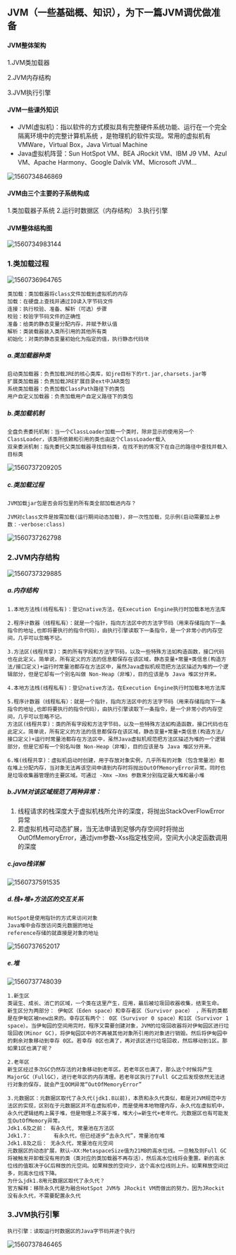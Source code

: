 ## JVM（一些基础概、知识），为下一篇JVM调优做准备

#### JVM整体架构

1.JVM类加载器

2.JVM内存结构

3.JVM执行引擎

#### JVM一些课外知识

- JVM(虚拟机)：指以软件的方式模拟具有完整硬件系统功能、运行在一个完全隔离环境中的完整计算机系统 ，是物理机的软件实现。常用的虚拟机有VMWare，Virtual Box，Java Virtual Machine
- Java虚拟机阵营：Sun HotSpot VM、BEA JRockit VM、IBM J9 VM、Azul VM、Apache Harmony、Google Dalvik VM、Microsoft JVM...

![1560734846869](C:\Users\A\AppData\Roaming\Typora\typora-user-images\1560734846869.png)

#### JVM由三个主要的子系统构成

1.类加载器子系统
2.运行时数据区（内存结构）
3.执行引擎

#### JVM整体结构图

![1560734983144](C:\Users\A\AppData\Roaming\Typora\typora-user-images\1560734983144.png)

### 1.类加载过程

![1560736964765](C:\Users\A\AppData\Roaming\Typora\typora-user-images\1560736964765.png)

```
类加载：类加载器将class文件加载到虚拟机的内存
加载：在硬盘上查找并通过IO读入字节码文件
连接：执行校验、准备、解析（可选）步骤
校验：校验字节码文件的正确性
准备：给类的静态变量分配内存，并赋予默认值
解析：类装载器装入类所引用的其他所有类
初始化：对类的静态变量初始化为指定的值，执行静态代码块
```

##### a.类加载器种类

```
启动类加载器：负责加载JRE的核心类库，如jre目标下的rt.jar,charsets.jar等
扩展类加载器：负责加载JRE扩展目录ext中JAR类包
系统类加载器：负责加载ClassPath路径下的类包
用户自定义加载器：负责加载用户自定义路径下的类包
```

##### b.类加载机制

```
全盘负责委托机制：当一个ClassLoader加载一个类时，除非显示的使用另一个ClassLoader，该类所依赖和引用的类也由这个ClassLoader载入
双亲委派机制：指先委托父类加载器寻找目标类，在找不到的情况下在自己的路径中查找并载入目标类
```

![1560737209205](C:\Users\A\AppData\Roaming\Typora\typora-user-images\1560737209205.png)

##### c.类加载过程

```
JVM加载jar包是否会将包里的所有类全部加载进内存？

JVM对class文件是按需加载(运行期间动态加载)，非一次性加载，见示例(启动需要加上参数：-verbose:class)
```

![1560737262798](C:\Users\A\AppData\Roaming\Typora\typora-user-images\1560737262798.png)

### 2.JVM内存结构

![1560737329885](C:\Users\A\AppData\Roaming\Typora\typora-user-images\1560737329885.png)

##### a.内存结构

```
1.本地方法栈(线程私有)：登记native方法，在Execution Engine执行时加载本地方法库

2.程序计数器（线程私有）：就是一个指针，指向方法区中的方法字节码（用来存储指向下一条指令的地址,也即将要执行的指令代码），由执行引擎读取下一条指令，是一个非常小的内存空间，几乎可以忽略不记。

3.方法区(线程共享)：类的所有字段和方法字节码，以及一些特殊方法如构造函数，接口代码也在此定义。简单说，所有定义的方法的信息都保存在该区域，静态变量+常量+类信息(构造方法/接口定义)+运行时常量池都存在方法区中，虽然Java虚拟机规范把方法区描述为堆的一个逻辑部分，但是它却有一个别名叫做 Non-Heap（非堆），目的应该是与 Java 堆区分开来。

4.本地方法栈(线程私有)：登记native方法，在Execution Engine执行时加载本地方法库

5.程序计数器（线程私有）：就是一个指针，指向方法区中的方法字节码（用来存储指向下一条指令的地址,也即将要执行的指令代码），由执行引擎读取下一条指令，是一个非常小的内存空间，几乎可以忽略不记。
方法区(线程共享)：类的所有字段和方法字节码，以及一些特殊方法如构造函数，接口代码也在此定义。简单说，所有定义的方法的信息都保存在该区域，静态变量+常量+类信息(构造方法/接口定义)+运行时常量池都存在方法区中，虽然Java虚拟机规范把方法区描述为堆的一个逻辑部分，但是它却有一个别名叫做 Non-Heap（非堆），目的应该是与 Java 堆区分开来。

6.堆(线程共享)：虚拟机启动时创建，用于存放对象实例，几乎所有的对象（包含常量池）都在堆上分配内存，当对象无法再该空间申请到内存时将抛出OutOfMemoryError异常。同时也是垃圾收集器管理的主要区域。可通过 -Xmx –Xms 参数来分别指定最大堆和最小堆

```

##### b.JVM对该区域规范了两种异常：

1) 线程请求的栈深度大于虚拟机栈所允许的深度，将抛出StackOverFlowError异常
2) 若虚拟机栈可动态扩展，当无法申请到足够内存空间时将抛出OutOfMemoryError，通过jvm参数–Xss指定栈空间，空间大小决定函数调用的深度

##### c.java栈详解

![1560737591535](C:\Users\A\AppData\Roaming\Typora\typora-user-images\1560737591535.png)

##### d.栈+堆+方法区的交互关系

```
HotSpot是使用指针的方式来访问对象
Java堆中会存放访问类元数据的地址
reference存储的就直接是对象的地址
```

![1560737652017](C:\Users\A\AppData\Roaming\Typora\typora-user-images\1560737652017.png)

##### e.堆

![1560737748039](C:\Users\A\AppData\Roaming\Typora\typora-user-images\1560737748039.png)

```
1.新生区
类诞生、成长、消亡的区域，一个类在这里产生，应用，最后被垃圾回收器收集，结束生命。
新生区分为两部分： 伊甸区（Eden space）和幸存者区（Survivor pace） ，所有的类都是在伊甸区被new出来的。幸存区有两个： 0区（Survivor 0 space）和1区（Survivor 1 space）。当伊甸园的空间用完时，程序又需要创建对象，JVM的垃圾回收器将对伊甸园区进行垃圾回收(Minor GC)，将伊甸园区中的不再被其他对象所引用的对象进行销毁。然后将伊甸园中的剩余对象移动到幸存 0区。若幸存 0区也满了，再对该区进行垃圾回收，然后移动到1区。那如果1区也满了呢？

2.老年区
新生区经过多次GC仍然存活的对象移动到老年区。若老年区也满了，那么这个时候将产生MajorGC（FullGC），进行老年区的内存清理。若老年区执行了Full GC之后发现依然无法进行对象的保存，就会产生OOM异常“OutOfMemoryError”

3.元数据区：元数据区取代了永久代(jdk1.8以前)，本质和永久代类似，都是对JVM规范中方法区的实现，区别在于元数据区并不在虚拟机中，而是使用本地物理内存，永久代在虚拟机中，永久代逻辑结构上属于堆，但是物理上不属于堆，堆大小=新生代+老年代。元数据区也有可能发生OutOfMemory异常。
Jdk1.6及之前： 有永久代, 常量池在方法区
Jdk1.7：       有永久代，但已经逐步“去永久代”，常量池在堆
Jdk1.8及之后： 无永久代，常量池在元空间
元数据区的动态扩展，默认–XX:MetaspaceSize值为21MB的高水位线。一旦触及则Full GC将被触发并卸载没有用的类（类对应的类加载器不再存活），然后高水位线将会重置。新的高水位线的值取决于GC后释放的元空间。如果释放的空间少，这个高水位线则上升。如果释放空间过多，则高水位线下降。
为什么jdk1.8用元数据区取代了永久代？
官方解释：移除永久代是为融合HotSpot JVM与 JRockit VM而做出的努力，因为JRockit没有永久代，不需要配置永久代

```

### 3.JVM执行引擎

```
执行引擎：读取运行时数据区的Java字节码并逐个执行
```

![1560737846465](C:\Users\A\AppData\Roaming\Typora\typora-user-images\1560737846465.png)